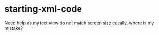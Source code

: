 # starting-xml-code
Need help as my text view do not match screen size equally, where is my mistake?
